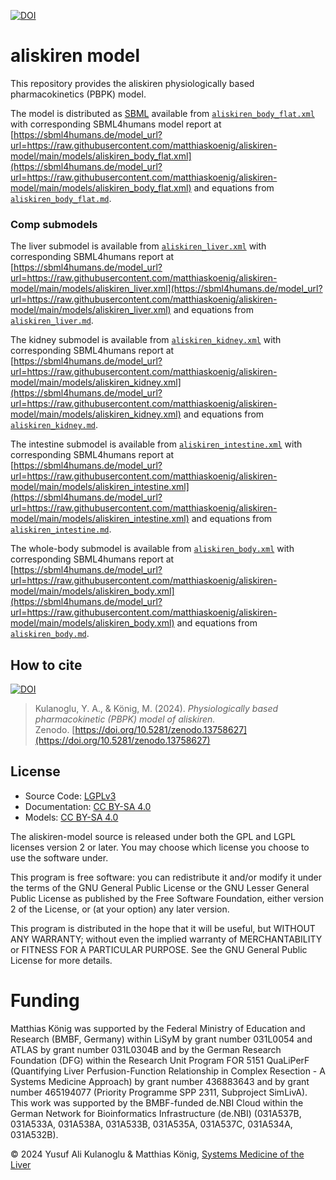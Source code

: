 [![DOI](https://zenodo.org/badge/DOI/10.5281/zenodo.13758627.svg)](https://doi.org/10.5281/zenodo.13758627)

# aliskiren model
This repository provides the aliskiren physiologically based pharmacokinetics (PBPK) model.

The model is distributed as [SBML](http://sbml.org) available from [`aliskiren_body_flat.xml`](./models/aliskiren_body_flat.xml) with 
corresponding SBML4humans model report at [https://sbml4humans.de/model_url?url=https://raw.githubusercontent.com/matthiaskoenig/aliskiren-model/main/models/aliskiren_body_flat.xml](https://sbml4humans.de/model_url?url=https://raw.githubusercontent.com/matthiaskoenig/aliskiren-model/main/models/aliskiren_body_flat.xml) and equations from [`aliskiren_body_flat.md`](./models/aliskiren_body_flat.md).

### Comp submodels
The liver submodel is available from [`aliskiren_liver.xml`](./models/aliskiren_liver.xml) with corresponding SBML4humans report at
[https://sbml4humans.de/model_url?url=https://raw.githubusercontent.com/matthiaskoenig/aliskiren-model/main/models/aliskiren_liver.xml](https://sbml4humans.de/model_url?url=https://raw.githubusercontent.com/matthiaskoenig/aliskiren-model/main/models/aliskiren_liver.xml) and equations from [`aliskiren_liver.md`](./models/aliskiren_liver.md).

The kidney submodel is available from [`aliskiren_kidney.xml`](./models/aliskiren_kidney.xml) with corresponding SBML4humans report at
[https://sbml4humans.de/model_url?url=https://raw.githubusercontent.com/matthiaskoenig/aliskiren-model/main/models/aliskiren_kidney.xml](https://sbml4humans.de/model_url?url=https://raw.githubusercontent.com/matthiaskoenig/aliskiren-model/main/models/aliskiren_kidney.xml) and equations from [`aliskiren_kidney.md`](./models/aliskiren_kidney.md).

The intestine submodel is available from [`aliskiren_intestine.xml`](./models/aliskiren_intestine.xml) with corresponding SBML4humans report at
[https://sbml4humans.de/model_url?url=https://raw.githubusercontent.com/matthiaskoenig/aliskiren-model/main/models/aliskiren_intestine.xml](https://sbml4humans.de/model_url?url=https://raw.githubusercontent.com/matthiaskoenig/aliskiren-model/main/models/aliskiren_intestine.xml) and equations from [`aliskiren_intestine.md`](./models/aliskiren_intestine.md).

The whole-body submodel is available from [`aliskiren_body.xml`](./models/aliskiren_body.xml) with corresponding SBML4humans report at
[https://sbml4humans.de/model_url?url=https://raw.githubusercontent.com/matthiaskoenig/aliskiren-model/main/models/aliskiren_body.xml](https://sbml4humans.de/model_url?url=https://raw.githubusercontent.com/matthiaskoenig/aliskiren-model/main/models/aliskiren_body.xml) and equations from [`aliskiren_body.md`](./models/aliskiren_body.md).

## How to cite
[![DOI](https://zenodo.org/badge/DOI/10.5281/zenodo.13758627.svg)](https://doi.org/10.5281/zenodo.13758627)

> Kulanoglu, Y. A., & König, M. (2024).
> *Physiologically based pharmacokinetic (PBPK) model of aliskiren.*   
> Zenodo. [https://doi.org/10.5281/zenodo.13758627](https://doi.org/10.5281/zenodo.13758627)

## License

* Source Code: [LGPLv3](http://opensource.org/licenses/LGPL-3.0)
* Documentation: [CC BY-SA 4.0](http://creativecommons.org/licenses/by-sa/4.0/)
* Models: [CC BY-SA 4.0](http://creativecommons.org/licenses/by-sa/4.0/)

The aliskiren-model source is released under both the GPL and LGPL licenses version 2 or
later. You may choose which license you choose to use the software under.

This program is free software: you can redistribute it and/or modify it under
the terms of the GNU General Public License or the GNU Lesser General Public
License as published by the Free Software Foundation, either version 2 of the
License, or (at your option) any later version.

This program is distributed in the hope that it will be useful, but WITHOUT ANY
WARRANTY; without even the implied warranty of MERCHANTABILITY or FITNESS FOR A
PARTICULAR PURPOSE. See the GNU General Public License for more details.

Funding
=======
Matthias König was supported by the Federal Ministry of Education and Research (BMBF, Germany) within LiSyM by grant number 031L0054 and ATLAS by grant number 031L0304B and by the German Research Foundation (DFG) within the Research Unit Program FOR 5151 QuaLiPerF (Quantifying Liver Perfusion-Function Relationship in Complex Resection - A Systems Medicine Approach) by grant number 436883643 and by grant number 465194077 (Priority Programme SPP 2311, Subproject SimLivA). This work was supported by the BMBF-funded de.NBI Cloud within the German Network for Bioinformatics Infrastructure (de.NBI) (031A537B, 031A533A, 031A538A, 031A533B, 031A535A, 031A537C, 031A534A, 031A532B). 

© 2024 Yusuf Ali Kulanoglu & Matthias König, [Systems Medicine of the Liver](https://livermetabolism.com)
